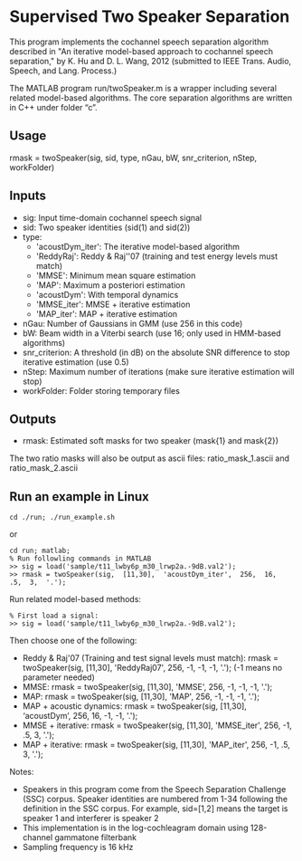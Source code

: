 Supervised Two Speaker Separation
======================

This program implements the cochannel speech separation algorithm described in "An iterative model-based approach to cochannel speech separation," by K. Hu and D. L. Wang, 2012 (submitted to IEEE Trans. Audio, Speech, and Lang. Process.)

The MATLAB program run/twoSpeaker.m is a wrapper including several related model-based algorithms. The core separation algorithms are written in C++ under folder “c”.


## Usage ##
rmask = twoSpeaker(sig, sid, type, nGau, bW, snr_criterion, nStep, workFolder)


## Inputs ##
* sig: Input time-domain cochannel speech signal
* sid: Two speaker identities (sid(1) and sid(2))
* type: 
  * 'acoustDym_iter': The iterative model-based algorithm
  * 'ReddyRaj': Reddy & Raj''07 (training and test energy levels must match)
  * 'MMSE': Minimum mean square estimation 
  * 'MAP': Maximum a posteriori estimation
  * 'acoustDym': With temporal dynamics
  * 'MMSE_iter': MMSE + iterative estimation
  * 'MAP_iter': MAP + iterative estimation           
* nGau:   Number of Gaussians in GMM (use 256 in this code)  
* bW:      Beam width in a Viterbi search (use 16; only used in HMM-based algorithms)
* snr_criterion:  A threshold (in dB) on the absolute SNR difference to stop iterative estimation (use 0.5)
* nStep:   Maximum number of iterations (make sure iterative estimation will stop)
* workFolder:  Folder storing temporary files


## Outputs ##
* rmask:   Estimated soft masks for two speaker (mask{1}  and mask{2})

The two ratio masks will also be output as ascii files: ratio_mask_1.ascii and ratio_mask_2.ascii

 
## Run an example in Linux ##
```
cd ./run; ./run_example.sh
```
or
```
cd run; matlab;
% Run followling commands in MATLAB
>> sig = load('sample/t11_lwby6p_m30_lrwp2a.-9dB.val2');
>> rmask = twoSpeaker(sig,  [11,30],  'acoustDym_iter',  256,  16,  .5,  3,  '.');
```

Run related model-based methods:
```
% First load a signal: 
>> sig = load('sample/t11_lwby6p_m30_lrwp2a.-9dB.val2');
```

Then choose one of the following:
* Reddy & Raj'07 (Training and test signal levels must match):  rmask = twoSpeaker(sig, [11,30], 'ReddyRaj07', 256, -1, -1, -1, '.');  (-1 means no parameter needed)
* MMSE: rmask = twoSpeaker(sig, [11,30], 'MMSE', 256, -1, -1, -1, '.');
* MAP: rmask = twoSpeaker(sig, [11,30], 'MAP', 256, -1, -1, -1, '.');
* MAP + acoustic dynamics: rmask = twoSpeaker(sig, [11,30], ‘acoustDym’, 256, 16, -1, -1, '.');
* MMSE + iterative: rmask = twoSpeaker(sig, [11,30], 'MMSE_iter', 256, -1, .5, 3, '.');
* MAP + iterative: rmask = twoSpeaker(sig, [11,30], 'MAP_iter', 256, -1, .5, 3, '.');

 
Notes: 
* Speakers in this program come from the Speech Separation Challenge (SSC) corpus. Speaker identities are numbered from 1-34 following the definition in the SSC corpus. For example, sid=[1,2] means the target is speaker 1 and  interferer is speaker 2
* This implementation is in the log-cochleagram domain using 128-channel gammatone filterbank
* Sampling frequency is 16 kHz

